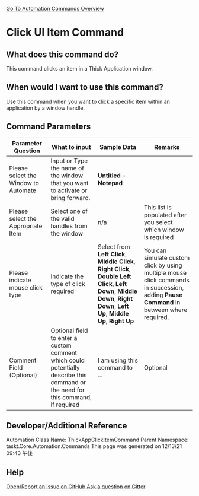 <!--TITLE: Click UI Item Command -->
<!-- SUBTITLE: a command in the Input Commands group. -->
[Go To Automation Commands Overview](/automation-commands.md)


# Click UI Item Command


## What does this command do?
This command clicks an item in a Thick Application window.


## When would I want to use this command?
Use this command when you want to click a specific item within an application by a window handle.


## Command Parameters
| Parameter Question   	| What to input  	|  Sample Data 	| Remarks  	|
| ---                    | ---               | ---           | ---       |
|Please select the Window to Automate|Input or Type the name of the window that you want to activate or bring forward.|**Untitled - Notepad**||
|Please select the Appropriate Item|Select one of the valid handles from the window|n/a|This list is populated after you select which window is required|
|Please indicate mouse click type|Indicate the type of click required|Select from **Left Click**, **Middle Click**, **Right Click**, **Double Left Click**, **Left Down**, **Middle Down**, **Right Down**, **Left Up**, **Middle Up**, **Right Up** |You can simulate custom click by using multiple mouse click commands in succession, adding **Pause Command** in between where required.|
|Comment Field (Optional)|Optional field to enter a custom comment which could potentially describe this command or the need for this command, if required|I am using this command to ...|Optional|










## Developer/Additional Reference
Automation Class Name: ThickAppClickItemCommand
Parent Namespace: taskt.Core.Automation.Commands
This page was generated on 12/13/21 09:43 午後


## Help
[Open/Report an issue on GitHub](https://github.com/saucepleez/taskt/issues/new)
[Ask a question on Gitter](https://gitter.im/taskt-rpa/Lobby)
